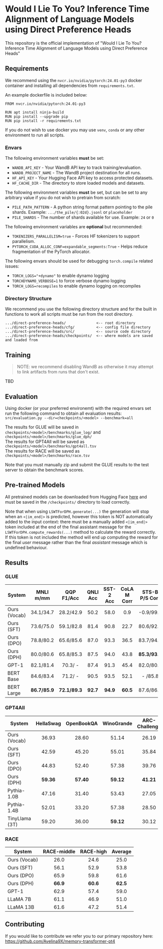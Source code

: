 # Would I Lie To You? Inference Time Alignment of Language Models using Direct Preference Heads

This repository is the official implementation of "Would I Lie To You? Inference Time Alignment of Language Models using Direct Preference Heads"

## Requirements

We recommend using the `nvcr.io/nvidia/pytorch:24.01-py3` docker container and installing all dependencies from `requirements.txt`.

An example dockerfile is included below:

```docker
FROM nvcr.io/nvidia/pytorch:24.01-py3

RUN apt install ninja-build
RUN pip install --upgrade pip
RUN pip install -r requirements.txt
```

If you do not wish to use docker you may use `venv`, `conda` or any other environment to run all scripts.

### Envars
The following environment variables **must** be set:
- `WANDB_API_KEY` - Your WandB API key to track training/evaluation.
- `WANDB_PROJECT_NAME` - The WandB project destination for all runs.
- `HF_API_KEY` - Your Hugging Face API key to access protected datasets.
- `HF_CACHE_DIR` - The directory to store loaded models and datasets.

The following environment variables **must** be set, but can be set to any arbitrary value if you do not wish to pretrain from scratch:
- `PILE_PATH_PATTERN` - A python string format pattern pointing to the pile shards. Example: `.../the_pile/{:02d}.jsonl` or `placeholder`
- `PILE_SHARDS` - The number of shards available for use. Example: `24` or `0`

The following environment variables are **optional** but recommended:
- `TOKENIZERS_PARALLELISM=true` - Forces HF tokenizers to support parallelism.
- `PYTORCH_CUDA_ALLOC_CONF=expandable_segments:True` - Helps reduce fragmentation of the PyTorch allocator.

The following envars should be used for debugging `torch.compile` related issues:
- `TORCH_LOGS="+dynamo"` to enable dynamo logging
- `TORCHDYNAMO_VERBOSE=1` to force verbose dynamo logging
- `TORCH_LOGS=recompiles` to enable dynamo logging on recompiles

### Directory Structure
We recommend you use the following directory structure and for the built in functions to work all scripts must be run from the root directory.

```
.../direct-preference-heads/              <-- root directory
.../direct-preference-heads/cfg/          <-- config file directory
.../direct-preference-heads/src/          <-- source code directory
.../direct-preference-heads/checkpoints/  <-- where models are saved and loaded from
```

## Training

> NOTE: we recommend disabling WandB as otherwise it may attempt to link artifacts from runs that don't exist.

TBD

## Evaluation

Using docker (or your preferred environemt) with the required envars set run the following command to obtain all evaluation results:    
`src/evaluation.py --dir=checkpoints/<model> --benchmark=all`

The results for GLUE will be saved in `checkpoints/<model>/benchmarks/glue_log/` and `checkpoints/<model>/benchmarks/glue_dph/`   
The results for GPT4All will be saved as `checkpoints/<model>/benchmarks/gpt4all.tsv`    
The results for RACE will be saved as `checkpoints/<model>/benchmarks/race.tsv`    

Note that you must manually zip and submit the GLUE results to the test server to obtain the benchmark scores.

## Pre-trained Models

All pretrained models can be downloaded from Hugging Face [here](https://huggingface.co/collections/Avelina/direct-preference-heads-preprint-6612d8a6fa3843352943fd43) and must be saved in the `/checkpoints/` directory to load correctly.

Note that when using `LSWTForDPH.generate(...)` the generation will stop when an `<|im_end|>` is predicted, however this token is NOT automatically added to the input context: there must be a manually added `<|im_end|>` token included at the end of the final assistant message for the `LSWTForDPH.compute_rewards(...)` method to calculate the reward correctly. If this token is not included the method will end up computing the reward for the final *user* message rather than the final *assistant* message which is undefined behaviour. 

## Results

### GLUE
| System | MNLI<br>m/mm | QQP<br>F1/Acc | QNLI<br>Acc | SST-2<br>Acc | CoLA<br>M Corr | STS-B<br>P/S Corr | MRPC<br>F1/Acc | RTE<br>Acc | Score<br>(-WNLI) | WNLI<br>Acc | Score<br>(+WNLI) |
| --- | :-: | :-: | :-: | :-: | :-: | :-: | :-: | :-: | :-: | :-: | :-: |
| Ours (Vocab) | 34.1/34.7 | 28.2/42.9 | 50.2 | 58.0 |  0.9 | -0.9/99.2 | 69.4/57.4 | 50.9 | 42.8 | 34.9 | 41.9 |
| Ours (SFT)   | 73.6/75.0 | 59.1/82.8 | 81.4 | 90.8 | 22.7 | 80.6/92.4 | 80.6/75.2 | 71.4 | 72.0 | 38.4 | 68.2 |
| Ours (DPO)   | 78.8/80.2 | 65.6/85.6 | 87.0 | 93.3 | 36.5 | 83.7/94.4 | 83.9/79.1 | 73.9 | 77.0 | 37.7 | 72.7 |
| Ours (DPH)   | 80.0/80.6 | 65.8/85.3 | 87.5 | 94.0 | 43.8 | **85.3/93.0** | 85.5/80.2 | **75.3** | 78.6 | 46.6 | 75.0 |
| GPT-1        | 82.1/81.4 | 70.3/  -  | 87.4 | 91.3 | 45.4 | 82.0/80.0 | 82.3/  -  | 56.0 | -    | -    | 72.8 |
| BERT Base    | 84.6/83.4 | 71.2/  -  | 90.5 | 93.5 | 52.1 | -  /85.8  | 88.9/  -  | 66.4 | -    | -    | 78.3 |
| BERT Large   | **86.7/85.9** | **72.1/89.3** | **92.7** | **94.9** | **60.5** | 87.6/86.5 | **89.3/85.4** | 70.1 | **82.5** | **65.1** | **80.5** |

### GPT4All
| System | HellaSwag | OpenBookQA | WinoGrande | ARC-Challenge | ARC-Easy | BoolQ | PIQA | Average |
| --- | :-: | :-: | :-: | :-: | :-: | :-: | :-: | :-: |
| Ours (Vocab)   | 36.93 | 28.60 | 51.14 | 26.19 | 25.67 | 61.25 | 65.39 | 42.17 |
| Ours (SFT)     | 42.59 | 45.20 | 55.01 | 35.84 | 47.01 | 76.24 | 69.37 | 53.04 |
| Ours (DPO)     | 44.83 | 52.40 | 57.38 | 39.76 | 53.54 | **79.08** | 72.36 | 57.05 |
| Ours (DPH)     | **59.36** | **57.40** | **59.12** | **41.21** | **56.82** | 78.81 | 68.77 | **60.21** |
| Pythia-1.0B    | 47.16 | 31.40 | 53.43 | 27.05 | 48.99 | 60.83 | 69.21 | 48.30 |
| Pythia-1.4B    | 52.01 | 33.20 | 57.38 | 28.50 | 54.00 | 63.27 | 70.95 | 51.33 |
| TinyLlama (3T) | 59.20 | 36.00 | **59.12** | 30.12 | 55.25 | 57.83 | **73.29** | 52.99 |

### RACE

| System | RACE-middle | RACE-high | Average |
| --- | :-: | :-: | :-: |
| Ours (Vocab)   | 26.0 | 24.6 | 25.0 |
| Ours (SFT)     | 56.1 | 52.9 | 53.8 |
| Ours (DPO)     | 65.9 | 59.8 | 61.6 |
| Ours (DPH)     | **66.9** | **60.6** | **62.5** |
| GPT-1          | 62.9 | 57.4 | 59.0 |
| LLaMA 7B       | 61.1 | 46.9 | 51.0 |
| LLaMA 13B      | 61.6 | 47.2 | 51.4 |


## Contributing

If you would like to contribute we refer you to our primary repository here: https://github.com/Avelina9X/memory-transformer-pt4
